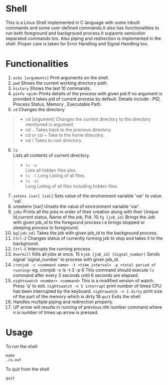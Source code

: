 # Shell
This is a Linux Shell implemented in C language with some inbuilt commands and some user-defined commands.It also has functionalities to run both foreground and background process.It supports semicolon separated commands too. Also piping and redirection is implemented in the shell. Proper care is taken for Error Handling and Signal Handling too.

# Functionalities
1. `echo [arguments]` 
Print arguments on the shell.
2. `pwd`
Shows the current working directory path.
3. `history`
Shows the last 10 commands.
4. `pinfo <pid>`
Prints details of the process with given pid.If no argument is provided it takes pid of current process by default.
Details include : PID, Process Status, Memory , Executable Path.
5. `cd`
Changes the directory
  >* cd [argument]
  Changes the current directory to the directory mentioned in argument.
  >* cd ..
  Takes back to the previous directory.
  >* cd or cd ~
  Take to the home direcotry.
  >* cd /
  Takes to root directory.
6. `ls`        
Lists all contents of current directory.       
>* `ls -a`        
Lists all hidden files also.
>* `ls -l`
Long Listing of all files.      
>* `ls -al`       
Long Listing of all files including hidden files.
7. `setenv [var] [val]`
Sets value of the environment variable 'var' to value 'val'.
8. unsetenv [var]
Unsets the value of environment variable 'var'.
9. `jobs`
Prints all the jobs in order of their creation along with their Unique Id,current status, Name of the job, Pid.
10.`fg [job_id]`
Brings the Job with given job_id to the foregound process i.e brings stopped or sleeping process to foreground.
11. `bg[job_od]`
Takes the job with given job_id to the background process.
12. `Ctrl-Z`
Changes status of currently running job to stop and takes it to the background.
13. `Ctrl-C`
Interrupts the running process.
14. `Overkill`
Kills all jobs at once.
15 `kjob [job_id] [Signal_number]`
Sends signal 'signal_number' to process with given job_id.
16. `cronjob -c <command name> -t <time_interval> -p <total period of running>`
eg. cronjob -c ls -t 3 -p 6
This command should execute `ls` command after every 3 seconds until 6 seconds
are elapsed.
17. `nightswatch <number> <command>`
This is a modified version of watch. Press 'q' to exit.
`nightswatch -n 5 interrupt`
print number of times CPU has been interrupted by the keyboard.
`nightswatch -n 1 dirty`
print size of the part of the memory which is dirty
18.`quit`
Exits the shell.
19. Handles multiple piping and redirection properly.
20. UP arrow will results in running of previous nth number command where n is number of times up arrow is pressed.

# Usage
To run the shell
```
make
./a.out
```
To quit from the shell
```
quit
```

